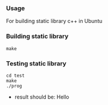 ### Usage
For building static library c++ in Ubuntu


### Building static library

````
make
````

### Testing static library

````
cd test
make
./prog
````

- result should be: Hello
